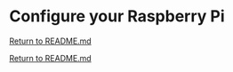 # Configure your Raspberry Pi
[Return to README.md](../README.md)



[Return to README.md](../README.md)
